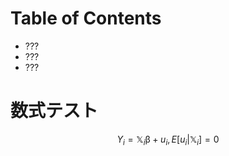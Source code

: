 # Table of Contents
- ???
- ???
- ???
# 数式テスト
$$
Y_i = \mathbb{X}_i \mathbb{\beta} + u_i, E[u_i|\mathbb{X}_i]=0
$$